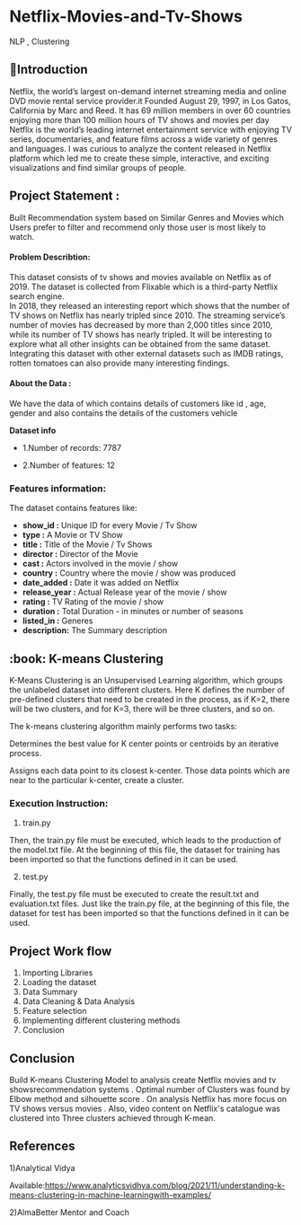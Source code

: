 # Netflix-Movies-and-Tv-Shows
NLP , Clustering

## 📖Introduction
Netflix, the world’s largest on-demand internet streaming media and online DVD movie rental service provider.it Founded August 29, 1997, in Los Gatos, California by Marc and Reed. It has 69 million members in over 60 countries enjoying more than 100 million hours of TV shows and movies per day Netflix is the world’s leading internet entertainment service with enjoying TV series, documentaries, and feature films across a wide variety of genres and languages. I was curious to analyze the content released in Netflix platform which led me to create these simple, interactive, and exciting visualizations and find similar groups of people.

## Project Statement :

Built Recommendation system based on Similar Genres and Movies which Users prefer to filter and recommend only those user is most likely to watch.

#### Problem Describtion: 
This dataset consists of tv shows and movies available on Netflix as of 2019. The dataset is collected from Flixable which is a third-party Netflix search engine.<br>
In 2018, they released an interesting report which shows that the number of TV shows on Netflix has nearly tripled since 2010. The streaming service’s number of movies has decreased by more than 2,000 titles since 2010, while its number of TV shows has nearly tripled. It will be interesting to explore what all other insights can be obtained from the same dataset.<br>
Integrating this dataset with other external datasets such as IMDB ratings, rotten tomatoes can also provide many interesting findings.<br>




#### About the Data :
We have the data of which contains details of customers like id , age, gender and also contains the details of the customers vehicle 


**Dataset info**

* 1.Number of records: 7787

* 2.Number of features: 12

### **Features information:**

The dataset contains features like:

* **show_id :** Unique ID for every Movie / Tv Show<br>
* **type :** A Movie or TV Show<br>
* **title :** Title of the Movie / Tv Shows<br>
* **director :** Director of the Movie<br>
* **cast :** Actors involved in the movie / show<br>
* **country :** Country where the movie / show was produced<br>
* **date_added :** Date it was added on Netflix<br>
* **release_year :** Actual Release year of the movie / show<br>
* **rating :** TV Rating of the movie / show<br>
* **duration :** Total Duration - in minutes or number of seasons<br>
* **listed_in :** Generes<br>
* **description:** The Summary description<br>

<h2> :book: K-means Clustering </h2>

K-Means Clustering is an Unsupervised Learning algorithm, which groups the unlabeled dataset into different clusters. Here K defines the number of pre-defined clusters that need to be created in the process, as if K=2, there will be two clusters, and for K=3, there will be three clusters, and so on.

The k-means clustering algorithm mainly performs two tasks:

Determines the best value for K center points or centroids by an iterative process.

Assigns each data point to its closest k-center. Those data points which are near to the particular k-center, create a cluster.


### **Execution Instruction:**

1) train.py

Then, the train.py file must be executed, which leads to the production of the model.txt file. At the beginning of this file, the dataset for training has been imported so that the functions defined in it can be used.

2) test.py

Finally, the test.py file must be executed to create the result.txt and evaluation.txt files. Just like the train.py file, at the beginning of this file, the dataset for test  has been imported so that the functions defined in it can be used.

**Project Work flow**
----------------------------

1. Importing Libraries<br>
2. Loading the dataset<br>
3. Data Summary <br>
4. Data Cleaning & Data Analysis<br>
5. Feature selection<br>
6. Implementing different clustering methods<br>
7. Conclusion<br>

## **Conclusion**
Build K-means Clustering Model to analysis create Netflix movies and tv showsrecommendation systems . Optimal number of Clusters was found by Elbow method
and silhouette score . On analysis Netflix has more focus on TV shows versus movies . Also, video content on Netflix's catalogue was clustered into Three clusters achieved through K-mean.

## **References**

1)Analytical Vidya

Available:https://www.analyticsvidhya.com/blog/2021/11/understanding-k-means-clustering-in-machine-learningwith-examples/

2)AlmaBetter Mentor and Coach




